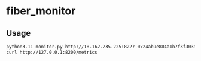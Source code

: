 # fiber_monitor

## Usage

```bash
python3.11 monitor.py http://18.162.235.225:8227 0x24ab9e804a1b7f3f303ff54af57e6a0112c72f2a
curl http://127.0.0.1:8200/metrics
```

